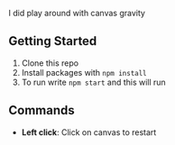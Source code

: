 I did play around with canvas gravity

## Getting Started
1. Clone this repo
2. Install packages with ```npm install```
3. To run write ```npm start``` and this will run

## Commands
* **Left click**: Click on canvas to restart
